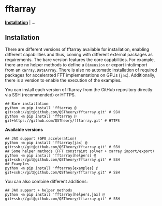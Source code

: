 # fftarray

[**Installation**](#installation) | ...

## Installation

There are different versions of fftarray available for installation, enabling different capabilities and thus, coming with different external packages as requirements.
The bare version features the core capabilities. For example, there are no helper methods to define a `Dimension` or export into/import from an `xarray.DataArray`. There is also no automatic installation of required packages for accelerated FFT implementations on GPUs (`jax`). Additionally, there is a version to enable the execution of the examples.

You can install each version of fftarray from the GitHub repository directly via SSH (recommended) or HTTPS.
```shell
## Bare installation
python -m pip install 'fftarray @ git+ssh://git@github.com/QSTheory/fftarray.git' # SSH
python -m pip install 'fftarray @ git+https://github.com/QSTheory/fftarray.git' # HTTPS
```
**Available versions**
```shell
## JAX support (GPU acceleration)
python -m pip install 'fftarray[jax] @ git+ssh://git@github.com/QSTheory/fftarray.git' # SSH
## Some helper methods (FFT constraint solver + xarray import/export)
python -m pip install 'fftarray[helpers] @ git+ssh://git@github.com/QSTheory/fftarray.git' # SSH
## Examples
python -m pip install 'fftarray[examples] @ git+ssh://git@github.com/QSTheory/fftarray.git' # SSH
```
You can also combine different additions:
```shell
## JAX support + helper methods
python -m pip install 'fftarray[helpers,jax] @ git+ssh://git@github.com/QSTheory/fftarray.git' # SSH
```
